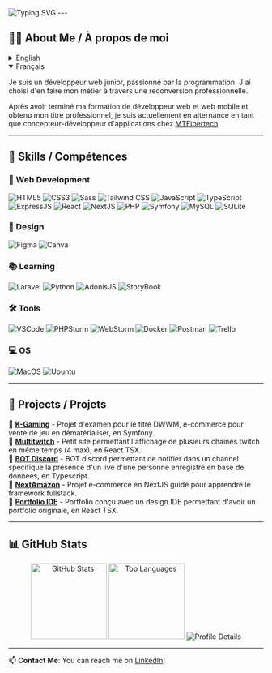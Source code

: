 <img src="https://readme-typing-svg.herokuapp.com?font=Fira+Code&weight=500&size=22&pause=1000&width=600&lines=Welcome+to+my+github+profile+!;My+name+is+Kevin%2C+i+have+26+yo;I'm+passionate+web+developper" alt="Typing SVG" />
---

## :man_student: About Me / À propos de moi

<details>
  <summary>English</summary>
  <p align="left">I'm a junior web developer, passionate about programming. I decided to make it my career through a professional retraining.</p>
  <p align="left">After completing my training as a web and mobile developer and obtaining my professional qualification, I'm currently working as a work-study application developer at <a href="https://mtfibertech.fr" target="_blank">MTFibertech</a>.</p>
</details>

<details open>
  <summary>Français</summary>
  <p align="left">Je suis un développeur web junior, passionné par la programmation. J'ai choisi d'en faire mon métier à travers une reconversion professionnelle.</p>
  <p align="left">Après avoir terminé ma formation de développeur web et web mobile et obtenu mon titre professionnel, je suis actuellement en alternance en tant que concepteur-développeur d'applications chez <a href="https://mtfibertech.fr" target="_blank">MTFibertech</a>.</p>
</details>

---

## :rocket: Skills / Compétences

### :briefcase: Web Development
![HTML5](https://img.shields.io/badge/HTML5-E34F26?style=for-the-badge&logo=html5&logoColor=white)
![CSS3](https://img.shields.io/badge/CSS3-1572B6?style=for-the-badge&logo=css3&logoColor=white)
![Sass](https://img.shields.io/badge/Sass-CC6699?style=for-the-badge&logo=sass&logoColor=white)
![Tailwind CSS](https://img.shields.io/badge/Tailwind_CSS-38B2AC?style=for-the-badge&logo=tailwind-css&logoColor=white)
![JavaScript](https://img.shields.io/badge/JavaScript-323330?style=for-the-badge&logo=javascript&logoColor=F7DF1E)
![TypeScript](https://img.shields.io/badge/TypeScript-007ACC?style=for-the-badge&logo=typescript&logoColor=white)
![ExpressJS](https://img.shields.io/badge/Express%20js-000000?style=for-the-badge&logo=express&logoColor=white)
![React](https://img.shields.io/badge/React-20232A?style=for-the-badge&logo=react&logoColor=61DAFB)
![NextJS](https://img.shields.io/badge/next%20js-000000?style=for-the-badge&logo=nextdotjs&logoColor=white)
![PHP](https://img.shields.io/badge/PHP-777BB4?style=for-the-badge&logo=php&logoColor=white)
![Symfony](https://img.shields.io/badge/Symfony-000000?style=for-the-badge&logo=Symfony&logoColor=white)
![MySQL](https://img.shields.io/badge/MySQL-005C84?style=for-the-badge&logo=mysql&logoColor=white)
![SQLite](https://img.shields.io/badge/SQLite-07405E?style=for-the-badge&logo=sqlite&logoColor=white)

### :art: Design
![Figma](https://img.shields.io/badge/Figma-F24E1E?style=for-the-badge&logo=figma&logoColor=white)
![Canva](https://img.shields.io/badge/Canva-%2300C4CC.svg?&style=for-the-badge&logo=Canva&logoColor=white)

### :books: Learning
![Laravel](https://img.shields.io/badge/Laravel-FF2D20?style=for-the-badge&logo=laravel&logoColor=white)
![Python](https://img.shields.io/badge/Python-FFD43B?style=for-the-badge&logo=python&logoColor=blue)
![AdonisJS](https://img.shields.io/badge/adonis%20js-220052?style=for-the-badge&logo=adonisjs&logoColor=white)
![StoryBook](https://img.shields.io/badge/storybook-FF4785?style=for-the-badge&logo=storybook&logoColor=white)

### :hammer_and_wrench: Tools
![VSCode](https://img.shields.io/badge/VSCode-0078D4?style=for-the-badge&logo=visual%20studio%20code&logoColor=white)
![PHPStorm](https://img.shields.io/badge/-PHPStorm-181717?style=for-the-badge&logo=phpstorm&logoColor=white)
![WebStorm](https://img.shields.io/badge/WebStorm-000000?style=for-the-badge&logo=WebStorm&logoColor=white)
![Docker](https://img.shields.io/badge/Docker-2CA5E0?style=for-the-badge&logo=docker&logoColor=white)
![Postman](https://img.shields.io/badge/Postman-FF6C37?style=for-the-badge&logo=Postman&logoColor=white)
![Trello](https://img.shields.io/badge/Trello-0052CC?style=for-the-badge&logo=trello&logoColor=white)

### :computer: OS
![MacOS](https://img.shields.io/badge/mac%20os-000000?style=for-the-badge&logo=apple&logoColor=white)
![Ubuntu](https://img.shields.io/badge/Ubuntu-E95420?style=for-the-badge&logo=ubuntu&logoColor=white)

---

## :file_folder: Projects / Projets

🔹 [**K-Gaming**](https://github.com/denzaiyy/k-gaming) - Projet d'examen pour le titre DWWM, e-commerce pour vente de jeu en dématérialiser, en Symfony.  
🔹 [**Multitwitch**](https://github.com/denzaiyy/multitwitch) - Petit site permettant l'affichage de plusieurs chaînes twitch en même temps (4 max), en React TSX.  
🔹 [**BOT Discord**](https://github.com/denzaiyy/denz-bot-ts) - BOT discord permettant de notifier dans un channel spécifique la présence d'un live d'une personne enregistré en base de données, en Typescript.  
🔹 [**NextAmazon**](https://github.com/denzaiyy/nextamazon) - Projet e-commerce en NextJS guidé pour apprendre le framework fullstack.  
🔹 [**Portfolio IDE**](https://github.com/denzaiyy/portfolio-ide) - Portfolio conçu avec un design IDE permettant d'avoir un portfolio originale, en React TSX.  

---

## :bar_chart: GitHub Stats

<p align="center">
  <img src="https://github-readme-stats.vercel.app/api?username=denzaiyy&show_icons=true&theme=github_dark" height="150" alt="GitHub Stats" />
  <img src="https://github-readme-stats.vercel.app/api/top-langs/?username=denzaiyy&layout=compact&theme=github_dark" height="150" alt="Top Languages" />
  <img src="https://github-profile-summary-cards.vercel.app/api/cards/profile-details?username=denzaiyy&theme=github_dark" alt="Profile Details" />
</p>

---

📫 **Contact Me**: You can reach me on [LinkedIn](https://www.linkedin.com/in/kevin-grischko/)!
